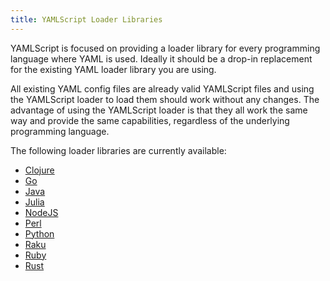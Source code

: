 ```yaml
---
title: YAMLScript Loader Libraries
---
```


YAMLScript is focused on providing a loader library for every programming
language where YAML is used.
Ideally it should be a drop-in replacement for the existing YAML loader library
you are using.

All existing YAML config files are already valid YAMLScript files and using the
YAMLScript loader to load them should work without any changes.
The advantage of using the YAMLScript loader is that they all work the same way
and provide the same capabilities, regardless of the underlying programming
language.

The following loader libraries are currently available:

* [Clojure](https://clojars.org/org.yamlscript/clj-yamlscript)
* [Go](https://github.com/yaml/yamlscript-go)
* [Java](https://clojars.org/org.yamlscript/yamlscript)
* [Julia](https://juliahub.com/ui/Packages/General/YAMLScript)
* [NodeJS](https://www.npmjs.com/package/@yaml/yamlscript)
* [Perl](https://metacpan.org/dist/YAMLScript/view/lib/YAMLScript.pod)
* [Python](https://pypi.org/project/yamlscript/)
* [Raku](https://raku.land/zef:ingy/YAMLScript)
* [Ruby](https://rubygems.org/search?query=yamlscript)
* [Rust](https://crates.io/crates/yamlscript)
